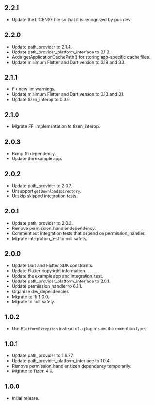 ## 2.2.1

* Update the LICENSE file so that it is recognized by pub.dev.

## 2.2.0

* Update path_provider to 2.1.4.
* Update path_provider_platform_interface to 2.1.2.
* Adds getApplicationCachePath() for storing app-specific cache files.
* Update minimum Flutter and Dart version to 3.19 and 3.3.

## 2.1.1

* Fix new lint warnings.
* Update minimum Flutter and Dart version to 3.13 and 3.1.
* Update tizen_interop to 0.3.0.

## 2.1.0

* Migrate FFI implementation to tizen_interop.

## 2.0.3

* Bump ffi dependency.
* Update the example app.

## 2.0.2

* Update path_provider to 2.0.7.
* Unsupport `getDownloadsDirectory`.
* Unskip skipped integration tests.

## 2.0.1

* Update path_provider to 2.0.2.
* Remove permission_handler dependency.
* Comment out integration tests that depend on permission_handler.
* Migrate integration_test to null safety.

## 2.0.0

* Update Dart and Flutter SDK constraints.
* Update Flutter copyright information.
* Update the example app and integration_test.
* Update path_provider_platform_interface to 2.0.1.
* Update permission_handler to 6.1.1.
* Organize dev_dependencies.
* Migrate to ffi 1.0.0.
* Migrate to null safety.

## 1.0.2

* Use `PlatformException` instead of a plugin-specific exception type.

## 1.0.1

* Update path_provider to 1.6.27.
* Update path_provider_platform_interface to 1.0.4.
* Remove permission_handler_tizen dependency temporarily.
* Migrate to Tizen 4.0.

## 1.0.0

* Initial release.
